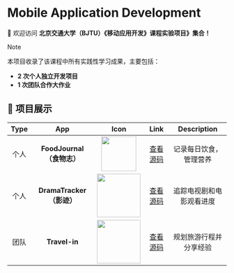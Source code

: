 # Mobile Application Development

🎉 欢迎访问 **北京交通大学（BJTU）《移动应用开发》课程实验项目》集合！**

>[!note]
> 本项目收录了该课程中所有实践性学习成果，主要包括：
> - **2 次个人独立开发项目**
> - **1 次团队合作大作业**

## 📂 项目展示

<p align="center">

| Type  |            App            |                                                Icon                                                |                              Link                               |       Description        |
| :---: | :-----------------------: | :------------------------------------------------------------------------------------------------: | :-------------------------------------------------------------: | :----------------------: |
| 个人  | **FoodJournal（食物志）** | <img src="https://lonelynotes-images.oss-cn-beijing.aliyuncs.com/202504070132246.jpg" width="80">  | [查看源码](https://github.com/Lonely0710/food-journal-android)  |  记录每日饮食，管理营养  |
| 个人  | **DramaTracker（影迹）**  | <img src="https://lonelynotes-images.oss-cn-beijing.aliyuncs.com/202505111738271.png" width="100"> | [查看源码](https://github.com/Lonely0710/drama-tracker-android) | 追踪电视剧和电影观看进度 |
| 团队  |       **Travel-in**       | <img src="https://lonelynotes-images.oss-cn-beijing.aliyuncs.com/202506121936190.png" width="100"> |   [查看源码](https://github.com/Lonely0710/travel-in-android)   |  规划旅游行程并分享经验  |

</p>